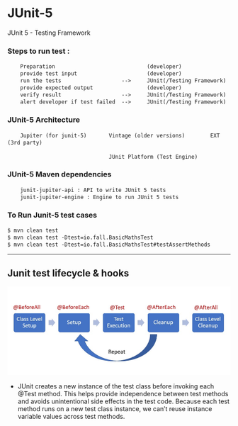 # JUnit-5

JUnit 5 - Testing Framework 


### Steps to run test :
```
    Preparation                             (developer)
    provide test input                      (developer)
    run the tests                   -->     JUnit(/Testing Framework)
    provide expected output                 (developer)
    verify result                   -->     JUnit(/Testing Framework)
    alert developer if test failed  -->     JUnit(/Testing Framework)
```

### JUnit-5 Architecture
```
    Jupiter (for junit-5)       Vintage (older versions)        EXT (3rd party)

                                JUnit Platform (Test Engine) 
```

### JUnit-5 Maven dependencies
```
    junit-jupiter-api : API to write JUnit 5 tests
    junit-jupiter-engine : Engine to run JUnit 5 tests
```

### To Run Junit-5 test cases

    $ mvn clean test
    $ mvn clean test -Dtest=io.fall.BasicMathsTest
    $ mvn clean test -Dtest=io.fall.BasicMathsTest#testAssertMethods

---

## Junit test lifecycle & hooks

![Template 1](pics/JUnit-Test-Life-Cycle.jpg)
* JUnit creates a new instance of the test class before invoking each @Test method. This helps provide independence between test methods and avoids unintentional side effects in the test code. Because each test method runs on a new test class instance, we can’t reuse instance variable values across test methods.